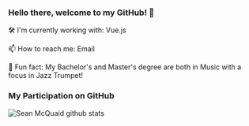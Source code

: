 ### Hello there, welcome to my GitHub! 👋

🛠 I'm currently working with: Vue.js

📫  How to reach me: Email

🎺  Fun fact: My Bachelor's and Master's degree are both in Music with a focus in Jazz Trumpet!

### My Participation on GitHub
![Sean McQuaid github stats](https://github-readme-stats.vercel.app/api?username=seanmcquaid)
